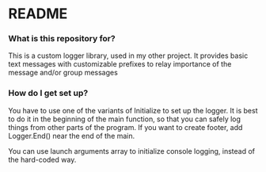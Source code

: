 # README #

### What is this repository for? ###

This is a custom logger library, used in my other project.
It provides basic text messages with customizable prefixes to relay importance of the message and/or group messages

### How do I get set up? ###

You have to use one of the variants of Initialize to set up the logger.
It is best to do it in the beginning of the main function, so that you can safely log things from other parts of the program.
If you want to create footer, add Logger.End() near the end of the main.

You can use launch arguments array to initialize console logging, instead of the hard-coded way.